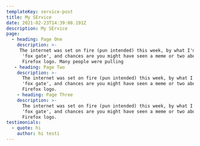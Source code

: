 ```yaml
---
templateKey: service-post
title: My SErvice
date: 2021-02-23T14:39:08.191Z
description: My SErvice
page:
  - heading: Page One
    description: >-
     The internet was set on fire (pun intended) this week, by what I'm calling
      'fox gate', and chances are you might have seen a meme or two about the
      Firefox logo. Many people were pulling
   - heading: Page Two
    description: >-
      The internet was set on fire (pun intended) this week, by what I'm calling
      'fox gate', and chances are you might have seen a meme or two about the
      Firefox logo.
    - heading: Page Three
    description: >-
      The internet was set on fire (pun intended) this week, by what I'm calling
      'fox gate', and chances are you might have seen a meme or two about the
      Firefox logo.
testimonials:
  - quote: hi
    author: hi testi
---
```

